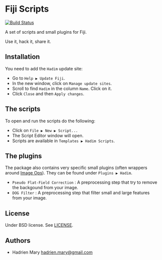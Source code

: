 # Fiji Scripts
[![Build Status](https://travis-ci.org/hadim/Hadim_Scripts.svg?branch=master)](https://travis-ci.org/hadim/Hadim_Scripts)

A set of scripts and small plugins for Fiji.

Use it, hack it, share it.

## Installation

You need to add the `Hadim` update site:

- Go to `Help ▶ Update Fiji`.
- In the new window, click on `Manage update sites`.
- Scroll to find `Hadim` in the column `Name`. Click on it.
- Click `Close` and then `Apply changes`.

## The scripts

To open and run the scripts do the following:

- Click on `File ▶ New ▶ Script...`
- The Script Editor window will open.
- Scripts are available in `Templates ▶ Hadim Scripts`.

## The plugins

The package also contains very specific small plugins (often wrappers around [Image Ops](https://github.com/imagej/imagej-ops)). They can be found under `Plugins ▶ Hadim`.

- `Pseudo Flat-Field Correction` : A preprocessing step that try to remove the backgound from your image.
- `DOG Filter` : A preprocessing step that filter small and large features from your image.

## License

Under BSD license. See [LICENSE](LICENSE).

## Authors

- Hadrien Mary <hadrien.mary@gmail.com>
